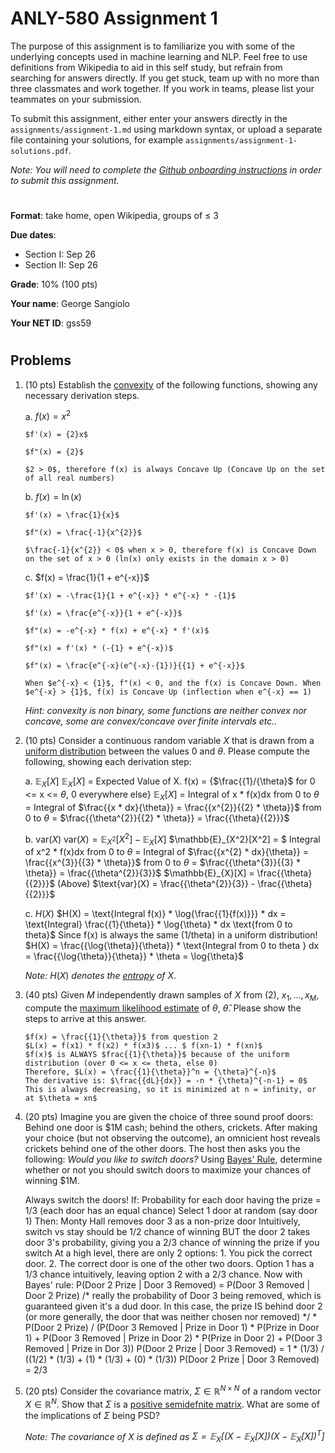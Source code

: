 # ANLY-580 Assignment 1

The purpose of this assignment is to familiarize you with some of the underlying concepts used in machine learning and NLP. Feel free to use definitions from Wikipedia to aid in this self study, but refrain from searching for answers directly. If you get stuck, team up with no more than three classmates and work together. If you work in teams, please list your teammates on your submission.

To submit this assignment, either enter your answers directly in the `assignments/assignment-1.md` using markdown syntax, or upload a separate file containing your solutions, for example `assignments/assignment-1-solutions.pdf`.

*Note: You will need to complete the [Github onboarding instructions](https://github.com/chrislarson1/GU-ANLY-580-FALL-2021/blob/main/github-setup.md) in order to submit this assignment.*

#
**Format**: take home, open Wikipedia, groups of $\leq$ 3

**Due dates**:
 
 - Section I: Sep 26
 - Section II: Sep 26

**Grade**: 10% (100 pts)

**Your name**: George Sangiolo

**Your NET ID**: gss59

#
## Problems

1. (10 pts) Establish the [convexity](https://en.wikipedia.org/wiki/Convex_function) of the following functions, showing any necessary derivation steps.

    a. $f(x) = x^{2}$
    
       $f'(x) = {2}x$
       
       $f"(x) = {2}$
       
       $2 > 0$, therefore f(x) is always Concave Up (Concave Up on the set of all real numbers)

    b. $f(x) = \ln(x)$
    
       $f'(x) = \frac{1}{x}$
       
       $f"(x) = \frac{-1}{x^{2}}$
       
       $\frac{-1}{x^{2}} < 0$ when x > 0, therefore f(x) is Concave Down on the set of x > 0 (ln(x) only exists in the domain x > 0)

    c. $f(x) = \frac{1}{1 + e^{-x}}$
       
       $f'(x) = -\frac{1}{1 + e^{-x}} * e^{-x} * -{1}$
       
       $f'(x) = \frac{e^{-x}}{1 + e^{-x}}$
       
       $f"(x) = -e^{-x} * f(x) + e^{-x} * f'(x)$
       
       $f"(x) = f'(x) * (-{1} + e^{-x})$
       
       $f"(x) = \frac{e^{-x}(e^{-x}-{1})}{{1} + e^{-x}}$
       
       When $e^{-x} < {1}$, f"(x) < 0, and the f(x) is Concave Down. When $e^{-x} > {1}$, f(x) is Concave Up (inflection when e^{-x} == 1)

    *Hint: convexity is non binary, some functions are neither convex nor concave, some are convex/concave over finite intervals etc..* 



2. (10 pts) Consider a continuous random variable $X$ that is drawn from a [uniform distribution](https://en.wikipedia.org/wiki/Continuous_uniform_distribution) between the values $0$ and $\theta$. Please compute the following, showing each derivation step:

    a. $\mathbb{E}_{X}[X]$
       $\mathbb{E}_{X}[X]$ = Expected Value of X. f(x) = {$\frac{{1}/{\theta}$ for 0 <= x <= $\theta$, 0 everywhere else}
       $\mathbb{E}_{X}[X]$ = Integral of x * f(x)dx from 0 to $\theta$ = Integral of $\frac{{x * dx}{\theta}} = \frac{{x^{2}}{{2} * \theta}}$ from 0 to $\theta$ = $\frac{{\theta^{2}}{{2} * \theta}} = \frac{{\theta}{{2}}}$

    b. $\text{var}(X)$
       $\text{var}(X) = \mathbb{E}_{X^2}[X^2] - \mathbb{E}_{X}[X]$
       $\mathbb{E}_{X^2}[X^2] = $ Integral of x^2 * f(x)dx from 0 to $\theta$ = Integral of $\frac{{x^{2} * dx}{\theta}} = \frac{{x^{3}}{{3} * \theta}}$ from 0 to $\theta$ = $\frac{{\theta^{3}}{{3} * \theta}} = \frac{{\theta^{2}}{3}}$
       $\mathbb{E}_{X}[X] = \frac{{\theta}{{2}}}$ (Above)
       $\text{var}(X) = \frac{{\theta^{2}}{3}} - \frac{{\theta}{{2}}}$

    c. $H(X)$
       $H(X) = \text{Integral f(x)} * \log{\frac{{1}{f(x)}}} * dx = \text{Integral} \frac{{1}{\theta}} * \log{\theta} * dx \text{from 0 to theta}$ Since f(x) is always the same (1/theta) in a uniform distribution!
       $H(X) = \frac{{\log{\theta}}{\theta}} * \text{Integral from 0 to theta } dx = \frac{{\log{\theta}}{\theta}} * \theta  = \log{\theta}$

    *Note:* $H(X)$ *denotes the [entropy](https://en.wikipedia.org/wiki/Entropy_(information_theory)) of* $X$. 


3. (40 pts) Given $M$ independently drawn samples of $X$ from (2), $x_{1}, ..., x_{M}$, compute the [maximum likelihood estimate](https://en.wikipedia.org/wiki/Maximum_likelihood_estimation) of $\theta$, $\hat{\theta}$. Please show the steps to arrive at this answer.

       $f(x) = \frac{{1}{\theta}}$ from question 2
       $L(x) = f(x1) * f(x2) * f(x3)$ ... $ f(xn-1) * f(xn)$
       $f(x)$ is ALWAYS $frac{{1}{\theta}}$ because of the uniform distribution (over 0 <= x <= theta, else 0)
       Therefore, $L(x) = \frac{{1}{\theta}}^n = {\theta}^{-n}$
       The derivative is: $\frac{{dL}{dx}} = -n * {\theta}^{-n-1} = 0$
       This is always decreasing, so it is minimized at n = infinity, or at $\theta = xn$


4. (20 pts) Imagine you are given the choice of three sound proof doors: Behind one door is \$1M cash; behind the others, crickets. After making your choice (but not observing the outcome), an omnicient host reveals crickets behind one of the other doors. The host then asks you the following: *Would you like to switch doors?* Using [Bayes' Rule](https://en.wikipedia.org/wiki/Bayes%27_theorem), determine whether or not you should switch doors to maximize your chances of winning $1M.

      Always switch the doors!
      If: Probability for each door having the prize = 1/3 (each door has an equal chance)
      Select 1 door at random (say door 1)
      Then: Monty Hall removes door 3 as a non-prize door
      Intuitively, switch vs stay should be 1/2 chance of winning
      BUT the door 2 takes door 3's probability, giving you a 2/3 chance of winning the prize if you switch
      At a high level, there are only 2 options: 1. You pick the correct door. 2. The correct door is one of the other two doors. Option 1 has a 1/3 chance intuitively, leaving option 2 with a 2/3 chance.
      Now with Bayes' rule:
      P(Door 2 Prize | Door 3 Removed) = P(Door 3 Removed | Door 2 Prize) /* really the probability of Door 3 being removed, which is guaranteed given it's a dud door. In this case, the prize IS behind door 2 (or more generally, the door that was neither chosen nor removed) */ * P(Door 2 Prize) / (P(Door 3 Removed | Prize in Door 1) * P(Prize in Door 1) + P(Door 3 Removed | Prize in Door 2) * P(Prize in Door 2) + P(Door 3 Removed | Prize in Dor 3))
      P(Door 2 Prize | Door 3 Removed) = 1 * (1/3) / ((1/2) * (1/3) + (1) * (1/3) + (0) * (1/3))
      P(Door 2 Prize | Door 3 Removed) = 2/3

5. (20 pts) Consider the covariance matrix, $\Sigma \in \mathbb{R}^{N \times N}$ of a random vector $X \in \mathbb{R}^{N}$. Show that $\Sigma$ is a [positive semidefnite matrix](https://en.wikipedia.org/wiki/Definite_matrix). What are some of the implications of $\Sigma$ being PSD?

    *Note: The covariance of $X$ is defined as $\Sigma = \mathbb{E}_{X}\big[ \big( X - \mathbb{E}_{X}[X] \big)\big( X - \mathbb{E}_{X}[X] \big)^{T} \big]$*
